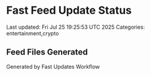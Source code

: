 # Fast Feed Update Status
Last updated: Fri Jul 25 19:25:53 UTC 2025
Categories: entertainment,crypto

## Feed Files Generated

Generated by Fast Updates Workflow
